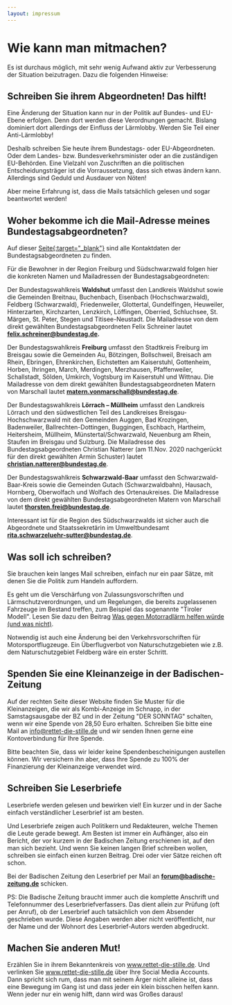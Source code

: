 ```yaml
---
layout: impressum
---
```


# Wie kann man mitmachen?

Es ist durchaus möglich, mit sehr wenig Aufwand aktiv zur Verbesserung der Situation beizutragen. Dazu die folgenden Hinweise:

## Schreiben Sie ihrem Abgeordneten! Das hilft! 

Eine Änderung der Situation kann nur in der Politik auf Bundes- und EU-Ebene erfolgen. Denn dort werden diese Verordnungen gemacht. Bislang dominiert dort allerdings der Einfluss der Lärmlobby. Werden Sie Teil einer Anti-Lärmlobby!

Deshalb schreiben Sie heute ihrem Bundestags- oder EU-Abgeordneten. Oder dem Landes- bzw. Bundesverkehrsminister oder an die zuständigen EU-Behörden. Eine Vielzahl von Zuschriften an die politischen Entscheidungsträger ist die Vorraussetzung, dass sich etwas ändern kann. Allerdings sind Geduld und Ausdauer von Nöten!

Aber meine Erfahrung ist, dass die Mails tatsächlich gelesen und sogar beantwortet werden! 

## Woher bekomme ich die Mail-Adresse meines Bundestagsabgeordneten?

Auf dieser <span style="text-decoration: underline;">[Seite](https://www.bundestag.de/abgeordnete){:target="_blank"}</span> sind alle Kontaktdaten der Bundestagsabgeordneten zu finden.

Für die Bewohner in der Region Freiburg und Südschwarzwald folgen hier die konkreten Namen und Mailadressen der Bundestagsabgeordneten:

Der Bundestagswahlkreis <b>Waldshut</b> umfasst den Landkreis Waldshut sowie die Gemeinden Breitnau, Buchenbach, Eisenbach (Hochschwarzwald), Feldberg (Schwarzwald), Friedenweiler, Glottertal, Gundelfingen, Heuweiler, Hinterzarten, Kirchzarten, Lenzkirch, Löffingen, Oberried, Schluchsee, St. Märgen, St. Peter, Stegen und Titisee-Neustadt. Die Mailadresse von dem direkt gewählten Bundestagsabgeordneten Felix Schreiner lautet <b>[felix.schreiner@bundestag.de](mailto:felix.schreiner@bundestag.de).</b>

Der Bundestagswahlkreis <b>Freiburg</b> umfasst den Stadtkreis Freiburg im Breisgau sowie die Gemeinden Au, Bötzingen, Bollschweil, Breisach am Rhein, Ebringen, Ehrenkirchen, Eichstetten am Kaiserstuhl, Gottenheim, Horben, Ihringen, March, Merdingen, Merzhausen, Pfaffenweiler, Schallstadt, Sölden, Umkirch, Vogtsburg im Kaiserstuhl und Wittnau. Die Mailadresse von dem direkt gewählten Bundestagsabgeordneten Matern von Marschall lautet <b>[matern.vonmarschall@bundestag.de](mailto:matern.vonmarschall@bundestag.de)</b>.

Der Bundestagswahlkreis <b>Lörrach – Müllheim</b> umfasst den Landkreis Lörrach und den südwestlichen Teil des Landkreises Breisgau-Hochschwarzwald mit den Gemeinden Auggen, Bad Krozingen, Badenweiler, Ballrechten-Dottingen, Buggingen, Eschbach, Hartheim, Heitersheim, Müllheim, Münstertal/Schwarzwald, Neuenburg am Rhein, Staufen im Breisgau und Sulzburg. Die Mailadresse des Bundestagsabgeordneten Christian Natterer (am 11.Nov. 2020 nachgerückt für den direkt gewählten Armin Schuster) lautet <b>[christian.natterer@bundestag.de](mailto:christian.natterer@bundestag.de)</b>.

Der Bundestagswahlkreis <b>Schwarzwald-Baar</b> umfasst den Schwarzwald-Baar-Kreis sowie die Gemeinden Gutach (Schwarzwaldbahn), Hausach, Hornberg, Oberwolfach und Wolfach des Ortenaukreises. Die Mailadresse von dem direkt gewählten Bundestagsabgeordneten Matern von Marschall lautet <b>[thorsten.frei@bundestag.de](mailto:thorsten.frei@bundestag.de)</b>.

Interessant ist für die Region des Südschwarzwalds ist sicher auch die Abgeordnete und Staatssekretärin im Umweltbundesamt <b>[rita.schwarzeluehr-sutter@bundestag.de](mailto:rita.schwarzeluehr-sutter@bundestag.de)</b>.

## Was soll ich schreiben?

Sie brauchen kein langes Mail schreiben, einfach nur ein paar Sätze, mit denen Sie die Politik zum Handeln auffordern. 

Es geht um die Verschärfung von Zulassungsvorschriften und Lärmschutzverordnungen, und um Regelungen, die bereits zugelassenen Fahrzeuge im Bestand treffen, zum Beispiel das sogenannte "Tiroler Modell". Lesen Sie dazu den Beitrag <span style='text-decoration: underline;'><a href='/2020/08/03/was-gegen-motorradlaerm-helfen-wuerde-und-was-nicht.html'>Was gegen Motorradlärm helfen würde (und was nicht)</a></span>.

Notwendig ist auch eine Änderung bei den Verkehrsvorschriften für Motorsportflugzeuge. Ein Überflugverbot von Naturschutzgebieten wie z.B. dem Naturschutzgebiet Feldberg wäre ein erster Schritt.

## Spenden Sie eine Kleinanzeige in der Badischen-Zeitung

Auf der rechten Seite dieser Website finden Sie Muster für die Kleinanzeigen, die wir als Kombi-Anzeige im Schnapp, in der Samstagsausgabe der BZ und in der Zeitung "DER SONNTAG" schalten, wenn wir eine Spende von 28,50 Euro erhalten. Schreiben Sie bitte eine Mail an info@rettet-die-stille.de und wir senden Ihnen gerne eine Kontoverbindung für Ihre Spende.

Bitte beachten Sie, dass wir leider keine Spendenbescheinigungen austellen können. Wir versichern ihn aber, dass Ihre Spende zu 100% der Finanzierung der Kleinanzeige verwendet wird.

## Schreiben Sie Leserbriefe

Leserbriefe werden gelesen und bewirken viel! Ein kurzer und in der Sache einfach verständlicher Leserbrief ist am besten. 

Und Leserbriefe zeigen auch Politikern und Redakteuren, welche Themen die Leute gerade bewegt. Am Besten ist immer ein Aufhänger, also ein Bericht, der vor kurzem in der Badischen Zeitung erschienen ist, auf den man sich bezieht. Und wenn Sie keinen langen Brief schreiben wollen, schreiben sie einfach einen kurzen Beitrag. Drei oder vier Sätze reichen oft schon.

Bei der Badischen Zeitung den Leserbrief per Mail an <b>[forum@badische-zeitung.de](mailto:forum@badische-zeitung.de)</b> schicken. 

PS: Die Badische Zeitung braucht immer auch die komplette Anschrift und Telefonnummer des Leserbriefverfassers. Das dient allein zur Prüfung (oft per Anruf), ob der Leserbrief auch tatsächlich von dem Absender geschrieben wurde. Diese Angaben werden aber nicht veröffentlicht, nur der Name und der Wohnort des Leserbrief-Autors werden abgedruckt.

## Machen Sie anderen Mut!

Erzählen Sie in ihrem Bekanntenkreis von www.rettet-die-stille.de. Und verlinken Sie <span style='text-decoration: underline;'><a href='https://www-rettet-die-stille.de'>www.rettet-die-stille.de</a></span> über Ihre Social Media Accounts. Dann spricht sich rum, dass man mit seinem Ärger nicht alleine ist, dass eine Bewegung im Gang ist und dass jeder ein klein bisschen helfen kann. Wenn jeder nur ein wenig hilft, dann wird was Großes daraus!
